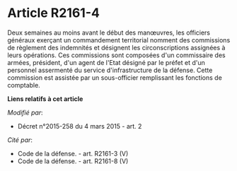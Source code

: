 # Article R2161-4

Deux semaines au moins avant le début des manœuvres, les officiers généraux exerçant un commandement territorial nomment des
commissions de règlement des indemnités et désignent les circonscriptions assignées à leurs opérations. Ces commissions sont
composées d'un commissaire des armées, président, d'un agent de l'Etat désigné par le préfet et d'un personnel assermenté du
service d'infrastructure de la défense. Cette commission est assistée par un sous-officier remplissant les fonctions de
comptable.

**Liens relatifs à cet article**

_Modifié par_:

  - Décret n°2015-258 du 4 mars 2015 - art. 2

_Cité par_:

  - Code de la défense. - art. R2161-3 (V)
  - Code de la défense. - art. R2161-8 (V)
